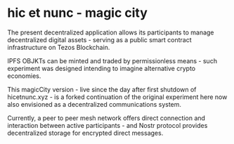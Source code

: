 # hic et nunc - magic city

The present decentralized application allows its participants to manage decentralized digital assets - serving as a public smart contract infrastructure on Tezos Blockchain.

IPFS OBJKTs can be minted and traded by permissionless means - such experiment was designed intending to imagine alternative crypto economies.

This magicCity version - live since the day after first shutdown of hicetnunc.xyz - is a forked continuation of the original experiment here now also envisioned as a decentralized communications system.

Currently, a peer to peer mesh network offers direct connection and interaction between active participants - and Nostr protocol provides decentralized storage for encrypted direct messages.